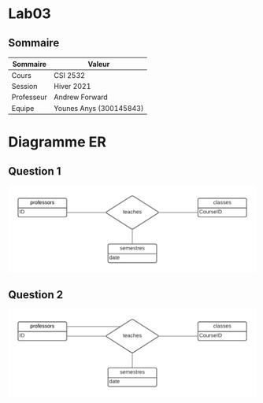 #  Lab03

## Sommaire

| Sommaire | Valeur |
| --- | --- |
| Cours | CSI 2532 |
| Session | Hiver 2021 |
| Professeur | Andrew Forward |
| Equipe | Younes Anys (300145843) |

# Diagramme ER

## Question 1

![q1](assets/q1.png)

## Question 2

![q2](assets/q2.png)
